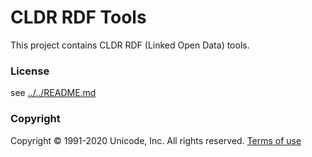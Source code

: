 # CLDR RDF Tools

This project contains CLDR RDF (Linked Open Data) tools.

### License

see [../../README.md](../../README.md)

### Copyright

Copyright &copy; 1991-2020 Unicode, Inc.
All rights reserved.
[Terms of use](http://www.unicode.org/copyright.html)
